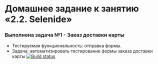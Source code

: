 # Домашнее задание к занятию «2.2. Selenide»
### Выполнена задача №1 - Заказ доставки карты
 - Тестируемая функциональность: отправка формы.
 - Задача: автоматизировать тестирование формы заказа доставки карты
[![Build status](https://ci.appveyor.com/api/projects/status/8f0oen1em4uwbuj5/branch/master?svg=true)](https://ci.appveyor.com/project/ArtemLy7/hw-2-2-selenide/branch/master)
